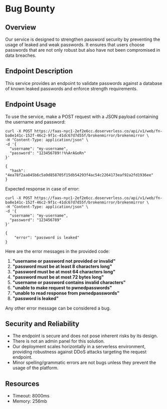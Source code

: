 # Bug Bounty

## Overview
Our service is designed to strengthen password security by preventing the usage of leaked and weak passwords. It ensures that users choose passwords that are not only robust but also have not been compromised in data breaches.

## Endpoint Description
This service provides an endpoint to validate passwords against a database of known leaked passwords and enforce strength requirements.

## Endpoint Usage
To use the service, make a POST request with a JSON payload containing the username and password:

```
curl -X POST https://faas-nyc1-2ef2e6cc.doserverless.co/api/v1/web/fn-ba8e141c-152f-46c2-9f1c-41dc67d7d55f/brokenmirror/brokenmirror \
-H "Content-Type: application/json" \
-d '{
  "username": "my-username",
  "password": "123456789!!%%ArAGoRn"
}'

{
  "hash": "4ea78f2aa045b6c5a9d858705f15db54293f4ac54c2264173eaf92a2fd1936ee"
}

```

Expected response in case of error:

```
curl -X POST https://faas-nyc1-2ef2e6cc.doserverless.co/api/v1/web/fn-ba8e141c-152f-46c2-9f1c-41dc67d7d55f/brokenmirror/brokenmirror \
-H "Content-Type: application/json" \
-d '{
  "username": "my-username",
  "password": "123456789"
}'

{
    "error": "password is leaked"
}
```

Here are the error messages in the provided code:

1. **"username or password not provided or invalid"** 
2. **"password must be at least 8 characters long"** 
3. **"password must be at most 64 characters long"** 
4. **"password must be at most 72 bytes long"** 
5. **"username or password contains invalid characters"**
6. **"unable to make request to pwnedpasswords"** 
7. **"unable to read response from pwnedpasswords"**
8. **"password is leaked"**


Any other error message can be considered a bug.

## Security and Reliability
 - The endpoint is secure and does not pose inherent risks by its design.
 - There is not an admin panel for this solution. 
 - Our deployment scales horizontally in a serverless environment, providing robustness against DDoS attacks targeting the request endpoint.
 - Minor spelling/grammatic errors are not bugs unless they prevent the usage of the platform. 

## Resources
 - Timeout: 8000ms
 - Memory: 256mb